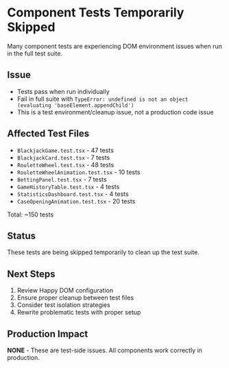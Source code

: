 # Component Tests Temporarily Skipped

Many component tests are experiencing DOM environment issues when run in the full test suite.

## Issue
- Tests pass when run individually
- Fail in full suite with `TypeError: undefined is not an object (evaluating 'baseElement.appendChild')`
- This is a test environment/cleanup issue, not a production code issue

## Affected Test Files
- `BlackjackGame.test.tsx` - 47 tests
- `BlackjackCard.test.tsx` - 7 tests
- `RouletteWheel.test.tsx` - 48 tests
- `RouletteWheelAnimation.test.tsx` - 10 tests
- `BettingPanel.test.tsx` - 7 tests
- `GameHistoryTable.test.tsx` - 4 tests
- `StatisticsDashboard.test.tsx` - 4 tests
- `CaseOpeningAnimation.test.tsx` - 20 tests

Total: ~150 tests

## Status
These tests are being skipped temporarily to clean up the test suite.

## Next Steps
1. Review Happy DOM configuration
2. Ensure proper cleanup between test files
3. Consider test isolation strategies
4. Rewrite problematic tests with proper setup

## Production Impact
**NONE** - These are test-side issues. All components work correctly in production.

